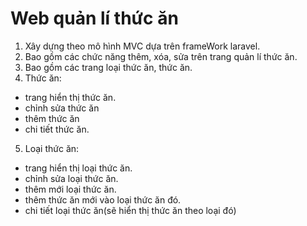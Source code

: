 # Web quản lí thức ăn
1. Xây dựng theo mô hình MVC dựa trên frameWork laravel.
2. Bao gồm các chức năng thêm, xóa, sửa trên trang quản lí thức ăn.
3. Bao gồm các trang loại thức ăn, thức ăn.
4. Thức ăn:
- trang hiển thị thức ăn.
- chỉnh sửa thức ăn
- thêm thức ăn 
- chi tiết thức ăn. 
5. Loại thức ăn: 
- trang hiển thị loại thức ăn.
- chỉnh sửa loại thức ăn.
- thêm mới loại thức ăn.
- thêm thức ăn mới vào loại thức ăn đó.
- chi tiết loại thức ăn(sẽ hiển thị thức ăn theo loại đó)
